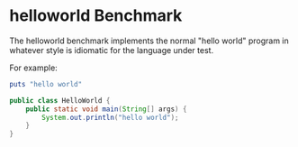 # helloworld Benchmark

The helloworld benchmark implements the normal "hello world" program in whatever style is idiomatic for the language under test.

For example:

```ruby
puts "hello world"
```

```java
public class HelloWorld {
    public static void main(String[] args) {
        System.out.println("hello world");
    }
}
```